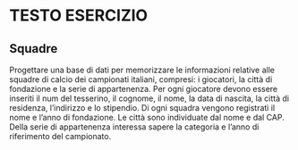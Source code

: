# TESTO ESERCIZIO
## Squadre

Progettare una base di dati per memorizzare le informazioni relative alle squadre di calcio dei campionati italiani, compresi: i giocatori, la città di fondazione e la serie di appartenenza. Per ogni giocatore devono essere inseriti il num del tesserino, il cognome, il nome, la data di nascita, la città di residenza, l’indirizzo e lo stipendio. Di ogni squadra vengono registrati il nome e l’anno di fondazione. Le città sono individuate dal nome e dal CAP. Della serie di appartenenza interessa sapere la categoria e l’anno di riferimento del campionato.
